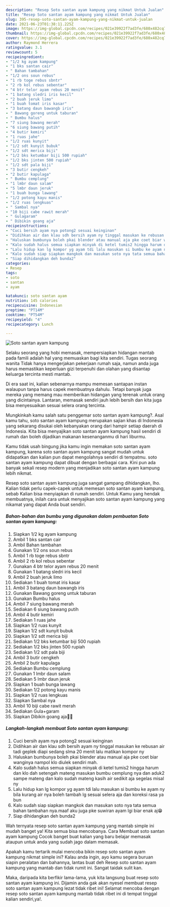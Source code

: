 ```yaml
---
description: "Resep Soto santan ayam kampung yang nikmat Untuk Jualan"
title: "Resep Soto santan ayam kampung yang nikmat Untuk Jualan"
slug: 395-resep-soto-santan-ayam-kampung-yang-nikmat-untuk-jualan
date: 2021-06-23T01:38:11.225Z
image: https://img-global.cpcdn.com/recipes/021e39922f7ad3fe/680x482cq70/soto-santan-ayam-kampung-foto-resep-utama.jpg
thumbnail: https://img-global.cpcdn.com/recipes/021e39922f7ad3fe/680x482cq70/soto-santan-ayam-kampung-foto-resep-utama.jpg
cover: https://img-global.cpcdn.com/recipes/021e39922f7ad3fe/680x482cq70/soto-santan-ayam-kampung-foto-resep-utama.jpg
author: Raymond Herrera
ratingvalue: 3.1
reviewcount: 5
recipeingredient:
- "1/2 kg ayam kampung"
- "1 bks santan cair"
- " Bahan tambahan"
- "1/2 ons soun rebus"
- "1 rb toge rebus sbntr"
- "2 rb kol rebus sebentar"
- "4 btr telor ayam rebus 20 menit"
- "1 batang sledri iris kecil"
- "2 buah jeruk limo"
- "1 buah tomat iris kasar"
- "3 batang daun bawangb iris"
- " Bawang goreng untuk taburan"
- " Bumbu halus"
- "7 siung bawang merah"
- "6 siung bawang putih"
- "4 butir kemiri"
- "1 ruas jahe"
- "1/2 ruas kunyit"
- "1/2 sdt kunyit bubuk"
- "1/2 sdt merica biji"
- "1/2 bks ketumbar biji 500 rupiah"
- "1/2 bks jinten 500 rupiah"
- "1/2 sdt pala biji"
- "3 butir cengkeh"
- "2 butir kapulaga"
- " Bumbu cemplung"
- "1 lmbr daun salam"
- "5 lmbr daun jeruk"
- "1 buah bunga lawang"
- "1/2 potong kayu manis"
- "1/2 ruas lengkuas"
- " Sambal nya"
- "10 biji cabe rawit merah"
- " Gulagaram"
- " Dibikin goang aja"
recipeinstructions:
- "Cuci bersih ayam nya potong2 sesuai keinginan"
- "Didihkan air dan klau sdh bersih ayam ny tinggal masukan ke rebusan air tadi geplek diapi sedang slma 20 menit lalu matikan kompor ny"
- "Haluskan bumbunya boleh pkai blender atau manual aja pke coet biar wanginya nampol klo diulek sendiri mah."
- "Kalo sudah halus semua siapkan minyak di ketel tumis2 hingga harum dan klo dah setengah mateng masukan bumbu cemplung nya dan aduk2 sampe mateng dan kalo sudah mateng kasih air sedikit aja segelas misal ny"
- "Lalu hidup kan lg kompor yg ayam tdi lalu masukan si bumbu ke ayam ny bila kurang air nya boleh tambah lg sesuai selera aja dan koreksi rasa ya bun"
- "Kalo sudah siap siapkan mangkok dan masukan soto nya tata semua bahan tambahan nya.maaf aku juga pke suwiran ayam lgi biar enak aj😁"
- "Siap dihidangkan deh bunda2"
categories:
- Resep
tags:
- soto
- santan
- ayam

katakunci: soto santan ayam 
nutrition: 145 calories
recipecuisine: Indonesian
preptime: "PT14M"
cooktime: "PT54M"
recipeyield: "4"
recipecategory: Lunch

---
```



![Soto santan ayam kampung](https://img-global.cpcdn.com/recipes/021e39922f7ad3fe/680x482cq70/soto-santan-ayam-kampung-foto-resep-utama.jpg)

Selaku seorang yang hobi memasak, mempersiapkan hidangan mantab pada famili adalah hal yang memuaskan bagi kita sendiri. Tugas seorang  wanita Tidak hanya mengerjakan pekerjaan rumah saja, namun anda juga harus memastikan keperluan gizi terpenuhi dan olahan yang disantap keluarga tercinta mesti mantab.

Di era  saat ini, kalian sebenarnya mampu memesan santapan instan walaupun tanpa harus capek membuatnya dahulu. Tetapi banyak juga mereka yang memang mau memberikan hidangan yang terenak untuk orang yang dicintainya. Lantaran, memasak sendiri jauh lebih bersih dan kita juga bisa menyesuaikan sesuai selera orang tercinta. 



Mungkinkah kamu salah satu penggemar soto santan ayam kampung?. Asal kamu tahu, soto santan ayam kampung merupakan sajian khas di Indonesia yang sekarang disukai oleh kebanyakan orang dari hampir setiap daerah di Indonesia. Kita bisa menyajikan soto santan ayam kampung hasil sendiri di rumah dan boleh dijadikan makanan kesenanganmu di hari liburmu.

Kamu tidak usah bingung jika kamu ingin memakan soto santan ayam kampung, karena soto santan ayam kampung sangat mudah untuk didapatkan dan kalian pun dapat mengolahnya sendiri di tempatmu. soto santan ayam kampung dapat dibuat dengan berbagai cara. Kini pun ada banyak sekali resep modern yang menjadikan soto santan ayam kampung lebih nikmat.

Resep soto santan ayam kampung juga sangat gampang dihidangkan, lho. Kalian tidak perlu capek-capek untuk memesan soto santan ayam kampung, sebab Kalian bisa menyiapkan di rumah sendiri. Untuk Kamu yang hendak membuatnya, inilah cara untuk menyajikan soto santan ayam kampung yang nikamat yang dapat Anda buat sendiri.

<!--inarticleads1-->

##### Bahan-bahan dan bumbu yang digunakan dalam pembuatan Soto santan ayam kampung:

1. Siapkan 1/2 kg ayam kampung
1. Ambil 1 bks santan cair
1. Ambil  Bahan tambahan
1. Gunakan 1/2 ons soun rebus
1. Ambil 1 rb toge rebus sbntr
1. Ambil 2 rb kol rebus sebentar
1. Gunakan 4 btr telor ayam rebus 20 menit
1. Gunakan 1 batang sledri iris kecil
1. Ambil 2 buah jeruk limo
1. Sediakan 1 buah tomat iris kasar
1. Ambil 3 batang daun bawangb iris
1. Gunakan  Bawang goreng untuk taburan
1. Gunakan  Bumbu halus
1. Ambil 7 siung bawang merah
1. Sediakan 6 siung bawang putih
1. Ambil 4 butir kemiri
1. Sediakan 1 ruas jahe
1. Siapkan 1/2 ruas kunyit
1. Siapkan 1/2 sdt kunyit bubuk
1. Siapkan 1/2 sdt merica biji
1. Sediakan 1/2 bks ketumbar biji 500 rupiah
1. Sediakan 1/2 bks jinten 500 rupiah
1. Sediakan 1/2 sdt pala biji
1. Ambil 3 butir cengkeh
1. Ambil 2 butir kapulaga
1. Sediakan  Bumbu cemplung
1. Gunakan 1 lmbr daun salam
1. Sediakan 5 lmbr daun jeruk
1. Siapkan 1 buah bunga lawang
1. Sediakan 1/2 potong kayu manis
1. Siapkan 1/2 ruas lengkuas
1. Siapkan  Sambal nya
1. Ambil 10 biji cabe rawit merah
1. Sediakan  Gula+garam
1. Siapkan  Dibikin goang aja👍🏻




<!--inarticleads2-->

##### Langkah-langkah membuat Soto santan ayam kampung:

1. Cuci bersih ayam nya potong2 sesuai keinginan
1. Didihkan air dan klau sdh bersih ayam ny tinggal masukan ke rebusan air tadi geplek diapi sedang slma 20 menit lalu matikan kompor ny
1. Haluskan bumbunya boleh pkai blender atau manual aja pke coet biar wanginya nampol klo diulek sendiri mah.
1. Kalo sudah halus semua siapkan minyak di ketel tumis2 hingga harum dan klo dah setengah mateng masukan bumbu cemplung nya dan aduk2 sampe mateng dan kalo sudah mateng kasih air sedikit aja segelas misal ny
1. Lalu hidup kan lg kompor yg ayam tdi lalu masukan si bumbu ke ayam ny bila kurang air nya boleh tambah lg sesuai selera aja dan koreksi rasa ya bun
1. Kalo sudah siap siapkan mangkok dan masukan soto nya tata semua bahan tambahan nya.maaf aku juga pke suwiran ayam lgi biar enak aj😁
1. Siap dihidangkan deh bunda2




Wah ternyata resep soto santan ayam kampung yang mantab simple ini mudah banget ya! Kita semua bisa mencobanya. Cara Membuat soto santan ayam kampung Cocok banget buat kalian yang baru belajar memasak ataupun untuk anda yang sudah jago dalam memasak.

Apakah kamu tertarik mulai mencoba bikin resep soto santan ayam kampung nikmat simple ini? Kalau anda ingin, ayo kamu segera buruan siapin peralatan dan bahannya, lantas buat deh Resep soto santan ayam kampung yang mantab dan tidak rumit ini. Sangat taidak sulit kan. 

Maka, daripada kita berfikir lama-lama, yuk kita langsung buat resep soto santan ayam kampung ini. Dijamin anda gak akan nyesel membuat resep soto santan ayam kampung lezat tidak ribet ini! Selamat mencoba dengan resep soto santan ayam kampung mantab tidak ribet ini di tempat tinggal kalian sendiri,ya!.


